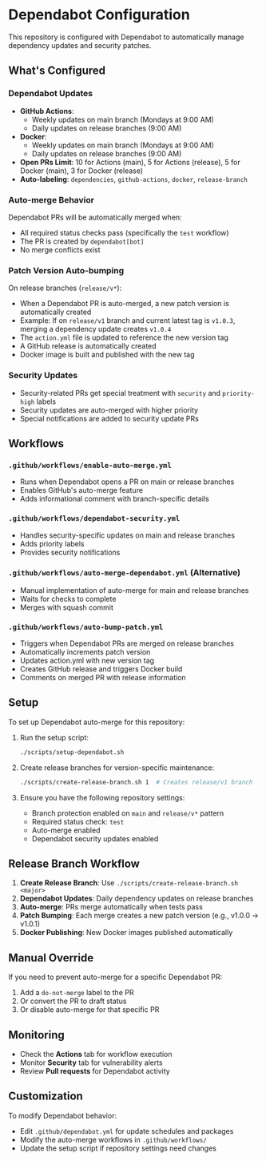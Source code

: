 # Dependabot Configuration

This repository is configured with Dependabot to automatically manage dependency updates and security patches.

## What's Configured

### Dependabot Updates
- **GitHub Actions**: 
  - Weekly updates on main branch (Mondays at 9:00 AM)
  - Daily updates on release branches (9:00 AM)
- **Docker**: 
  - Weekly updates on main branch (Mondays at 9:00 AM)
  - Daily updates on release branches (9:00 AM)
- **Open PRs Limit**: 10 for Actions (main), 5 for Actions (release), 5 for Docker (main), 3 for Docker (release)
- **Auto-labeling**: `dependencies`, `github-actions`, `docker`, `release-branch`

### Auto-merge Behavior
Dependabot PRs will be automatically merged when:
- All required status checks pass (specifically the `test` workflow)
- The PR is created by `dependabot[bot]`
- No merge conflicts exist

### Patch Version Auto-bumping
On release branches (`release/v*`):
- When a Dependabot PR is auto-merged, a new patch version is automatically created
- Example: If on `release/v1` branch and current latest tag is `v1.0.3`, merging a dependency update creates `v1.0.4`
- The `action.yml` file is updated to reference the new version tag
- A GitHub release is automatically created
- Docker image is built and published with the new tag

### Security Updates
- Security-related PRs get special treatment with `security` and `priority-high` labels
- Security updates are auto-merged with higher priority
- Special notifications are added to security update PRs

## Workflows

### `.github/workflows/enable-auto-merge.yml`
- Runs when Dependabot opens a PR on main or release branches
- Enables GitHub's auto-merge feature
- Adds informational comment with branch-specific details

### `.github/workflows/dependabot-security.yml`
- Handles security-specific updates on main and release branches
- Adds priority labels
- Provides security notifications

### `.github/workflows/auto-merge-dependabot.yml` (Alternative)
- Manual implementation of auto-merge for main and release branches
- Waits for checks to complete
- Merges with squash commit

### `.github/workflows/auto-bump-patch.yml`
- Triggers when Dependabot PRs are merged on release branches
- Automatically increments patch version
- Updates action.yml with new version tag
- Creates GitHub release and triggers Docker build
- Comments on merged PR with release information

## Setup

To set up Dependabot auto-merge for this repository:

1. Run the setup script:
   ```bash
   ./scripts/setup-dependabot.sh
   ```

2. Create release branches for version-specific maintenance:
   ```bash
   ./scripts/create-release-branch.sh 1  # Creates release/v1 branch
   ```

3. Ensure you have the following repository settings:
   - Branch protection enabled on `main` and `release/v*` pattern
   - Required status check: `test`
   - Auto-merge enabled
   - Dependabot security updates enabled

## Release Branch Workflow

1. **Create Release Branch**: Use `./scripts/create-release-branch.sh <major>`
2. **Dependabot Updates**: Daily dependency updates on release branches
3. **Auto-merge**: PRs merge automatically when tests pass
4. **Patch Bumping**: Each merge creates a new patch version (e.g., v1.0.0 → v1.0.1)
5. **Docker Publishing**: New Docker images published automatically

## Manual Override

If you need to prevent auto-merge for a specific Dependabot PR:
1. Add a `do-not-merge` label to the PR
2. Or convert the PR to draft status
3. Or disable auto-merge for that specific PR

## Monitoring

- Check the **Actions** tab for workflow execution
- Monitor **Security** tab for vulnerability alerts
- Review **Pull requests** for Dependabot activity

## Customization

To modify Dependabot behavior:
- Edit `.github/dependabot.yml` for update schedules and packages
- Modify the auto-merge workflows in `.github/workflows/`
- Update the setup script if repository settings need changes
